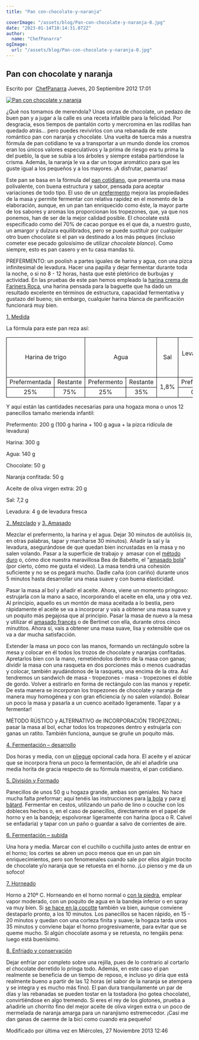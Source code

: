 ```yaml
---
title: "Pan con-chocolate-y-naranja"

coverImage: "/assets/blog/Pan-con-chocolate-y-naranja-0.jpg"
date: "2023-01-14T18:14:31.072Z"
author:
  name: "ChefPanarra"
ogImage:
  url: "/assets/blog/Pan-con-chocolate-y-naranja-0.jpg"
---
```


## Pan con chocolate y naranja

Escrito por  [ChefPanarra](/web/20190222190752/http://www.panarras.com/index.php/home/recetas/panes-enriquecidos/itemlist/user/56-chefpanarra) Jueves, 20 Septiembre 2012 17:01

[![Pan con chocolate y naranja](https://web.archive.org/web/20190222190752im_/http://www.panarras.com/media/k2/items/cache/d6086de322f98f66cc694f32ea284557_L.jpg)](/web/20190222190752/http://www.panarras.com/media/k2/items/cache/d6086de322f98f66cc694f32ea284557_XL.jpg "Clic para vista previa de la imagen")

¿Qué nos tomamos de merendola? Unas onzas de chocolate, un pedazo de buen pan y a jugar a la calle es una receta infalible para la felicidad. Por desgracia, esos tiempos de pantalón corto y mercromina en las rodillas han quedado atrás... pero puedes revivirlos con una rebanada de este romántico pan con naranja y chocolate. Una vuelta de tuerca más a nuestra fórmula de pan cotidiano te va a transportar a un mundo donde los cromos eran los únicos valores especulativos y la prima de riesgo era tu prima la del pueblo, la que se subía a los árboles y siempre estaba partiéndose la crisma. Además, la naranja le va a dar un toque aromático para que les guste igual a los pequeños y a los mayores. ¡A disfrutar, panarras!

Este pan se basa en la fórmula del [pan cotidiano](/web/20190222190752/http://www.panarras.com/index.php/home/recetas/panes-con-prefermento/item/54-el-pan-cotidiano), que presenta una masa polivalente, con buena estructura y sabor, pensada para aceptar variaciones de todo tipo. El uso de un [prefermento](/web/20190222190752/http://www.panarras.com/index.php/tecnica/prefermentos/item/38-prefermentos) mejora las propiedades de la masa y permite fermentar con relativa rapidez en el momento de la elaboración, aunque, en un pan tan enriquecido como éste, la mayor parte de los sabores y aromas los proporcionan los tropezones, que, ya que nos ponemos, han de ser de la mejor calidad posible. El chocolate está especificado como del 70% de cacao porque es el que da, a nuestro gusto, un amargor y dulzura equilibrados, pero se puede sustituir por cualquier otro buen chocolate si el pan va destinado a los más peques (incluso cometer ese pecado golosísimo de utilizar _chocolate blanco_). Como siempre, esto es pan casero y en tu casa mandas tú.

PREFERMENTO: un poolish a partes iguales de harina y agua, con una pizca infinitesimal de levadura. Hacer una papilla y dejar fermentar durante toda la noche, o si no 8 - 12 horas, hasta que esté pletórico de burbujas y actividad. En las pruebas de este pan hemos empleado la [harina crema de Fariners Roca](https://web.archive.org/web/20190222190752/http://rocafariners.blogspot.com.es/2011/12/farina-pa-de-crema.html), una harina pensada para la baguette que ha dado un resultado excelente en términos de estructura, capacidad fermentativa y gustazo del bueno; sin embargo, cualquier harina blanca de panificación funcionará muy bien.

[1\. Medida](/web/20190222190752/http://www.panarras.com/index.php/tecnica/las-fases-del-pan/medida)

La fórmula para este pan reza así:

<table border="0" frame="VOID" rules="NONE" cellspacing="0"><colgroup><col width="100"><col width="86"><col width="86"><col width="86"><col width="86"><col width="85"><col width="106"><col width="106"><col width="114"><col width="86"></colgroup><tbody><tr><td style="border: 1px solid #000000;" colspan="2" align="CENTER" valign="MIDDLE" width="185" height="50">Harina de trigo</td><td style="border: 1px solid #000000;" colspan="2" align="CENTER" valign="MIDDLE" width="171">Agua</td><td style="border: 1px solid #000000;" align="CENTER" valign="MIDDLE" width="86">Sal</td><td style="border: 1px solid #000000;" colspan="2" align="CENTER" valign="MIDDLE" width="191">Levadura de panadería fresca</td><td style="border: 1px solid #000000;" align="CENTER" valign="MIDDLE" width="106">Chocolate 70% cacao en trozos</td><td style="border: 1px solid #000000;" align="CENTER" valign="MIDDLE" width="114">Trozos de naranja confitada</td><td style="border: 1px solid #000000;" align="CENTER" valign="MIDDLE" width="86">Aceite de oliva virgen extra</td></tr><tr><td style="border: 1px solid #000000;" align="CENTER" valign="MIDDLE" height="18">Prefermentada</td><td style="border: 1px solid #000000;" align="CENTER" valign="MIDDLE">Restante</td><td style="border: 1px solid #000000;" align="CENTER" valign="MIDDLE">Prefermento</td><td style="border: 1px solid #000000;" align="CENTER" valign="MIDDLE">Restante</td><td style="border: 1px solid #000000;" rowspan="2" align="CENTER" valign="MIDDLE">1,8%</td><td style="border: 1px solid #000000;" align="CENTER" valign="MIDDLE">Prefermento</td><td style="border: 1px solid #000000;" align="CENTER" valign="MIDDLE">Restante</td><td style="border: 1px solid #000000;" rowspan="2" align="CENTER" valign="MIDDLE">12,5%</td><td style="border: 1px solid #000000;" rowspan="2" align="CENTER" valign="MIDDLE">12,5%</td><td style="border: 1px solid #000000;" rowspan="2" align="CENTER" valign="MIDDLE">5%</td></tr><tr><td style="border: 1px solid #000000;" align="CENTER" valign="MIDDLE" height="17">25%</td><td style="border: 1px solid #000000;" align="CENTER" valign="MIDDLE">75%</td><td style="border: 1px solid #000000;" align="CENTER" valign="MIDDLE">25%</td><td style="border: 1px solid #000000;" align="CENTER" valign="MIDDLE">35%</td><td style="border: 1px solid #000000;" align="CENTER" valign="MIDDLE">0,2%</td><td style="border: 1px solid #000000;" align="CENTER" valign="MIDDLE">1%</td></tr></tbody></table>

Y aquí están las cantidades necesarias para una hogaza mona o unos 12 panecillos tamaño merienda infantil:

Prefermento: 200 g (100 g harina + 100 g agua + la pizca ridícula de levadura)

Harina: 300 g

Agua: 140 g

Chocolate: 50 g

Naranja confitada: 50 g

Aceite de oliva virgen extra: 20 g

Sal: 7,2 g

Levadura: 4 g de levadura fresca

[2\. Mezclado](/web/20190222190752/http://www.panarras.com/index.php/tecnica/las-fases-del-pan/mezclado) y [3\. Amasado](/web/20190222190752/http://www.panarras.com/index.php/tecnica/las-fases-del-pan/amasado)

Mezclar el prefermento, la harina y el agua. Dejar 30 minutos de autólisis (o, en otras palabras, tapar y marcharse 30 minutos). Añadir la sal y la levadura, asegurándose de que quedan bien incrustadas en la masa y no salen volando. Pasar a la superficie de trabajo y  amasar con el [método duro](/web/20190222190752/http://www.panarras.com/index.php/tecnica/tecnicas-de-amasado/duro-lepard-y-bertinet) o, cómo dice nuestra maravillosa Bea de Babette, el "[amasado bola](https://web.archive.org/web/20190222190752/http://vimeo.com/49020197)" (por cierto, cómo me gusta el video). La masa tendrá una cohesión suficiente y no se os pegará mucho. Dadle caña (con cariño) durante unos 5 minutos hasta desarrollar una masa suave y con buena elasticidad.

Pasar la masa al bol y añadir el aceite. Ahora, viene un momento pringoso: estrujarla con la mano a saco, incorporando el aceite en ella, una y otra vez. Al principio, aquello es un montón de masa aceitada a lo bestia, pero rápidamente el aceite se va a incorporar y vais a obtener una masa suave y un poquito más pegajosa que al principio. Pasar la masa de nuevo a la mesa y utilizar el [amasado francés](/web/20190222190752/http://www.panarras.com/index.php/tecnica/tecnicas-de-amasado/duro-lepard-y-bertinet) o de Bertinet con ella, durante otros cinco minutitos. Ahora sí, vais a obtener una masa suave, lisa y extensible que os va a dar mucha satisfacción.

Extender la masa un poco con las manos, formando un rectángulo sobre la mesa y colocar en él todos los trozos de chocolate y naranjas confitadas. Apretarlos bien con la mano, remetiéndolos dentro de la masa con ganas; dividir la masa con una rasqueta en dos porciones más o menos cuadradas y colocar, también ayudándonos de la rasqueta, una encima de la otra. Así tendremos un sandwich de masa - tropezones - masa - tropezones el doble de gordo. Volver a estirarlo en forma de rectángulo con las manos y repetir. De esta manera se incorporan los tropezones de chocolate y naranja de manera muy homogénea y con gran eficiencia (y no salen volando). Bolear un poco la masa y pasarla a un cuenco aceitado ligeramente. Tapar y a fermentar!

MÉTODO RÚSTICO y ALTERNATIVO de INCORPORACIÓN TROPEZONIL: pasar la masa al bol, echar todos los tropezones dentro y estrujarla con ganas un ratito. También funciona, aunque se gruñe un poquito más.

[4\. Fermentación – desarrollo](/web/20190222190752/http://www.panarras.com/index.php/tecnica/las-fases-del-pan/fermentacion-desarrollo)

Dos horas y media, con un [pliegue](/web/20190222190752/http://www.panarras.com/index.php/tecnica/tecnicas-de-amasado/plegados) opcional cada hora. El aceite y el azúcar que se incorpora frena un poco la fermentación, de ahí el añadirle una media horita de gracia respecto de su fórmula maestra, el pan cotidiano.

[5\. División y Formado](/web/20190222190752/http://www.panarras.com/index.php/tecnica/las-fases-del-pan/formado)

Panecillos de unos 50 g u hogaza grande, ambas son geniales. No hace mucha falta preformar; aquí tenéis las instrucciones para [la bola](/web/20190222190752/http://www.panarras.com/index.php/tecnica/tecnicas-de-formado/formar-una-bola) y para [el bâtard](/web/20190222190752/http://www.panarras.com/index.php/tecnica/tecnicas-de-formado/formar-un-batard). Fermentar en cestos, utilizando un paño de lino o couche con los dobleces hechos o, en el caso de panecillos, directamente en el papel de horno y en la bandeja; espolvorear ligeramente con harina (poca o R. Calvel se enfadaría) y tapar con un paño o guardar a salvo de corrientes de aire.

[6\. Fermentación – subida](/web/20190222190752/http://www.panarras.com/index.php/tecnica/las-fases-del-pan/fermentacion-subida)

Una hora y media. Marcar con el cuchillo o cuchilla justo antes de entrar en el horno; los cortes se abren un poco menos que en un pan sin enriquecimientos, pero son fenomenales cuando sale por ellos algún trocito de chocolate y/o naranja que se retuesta en el horno. ¡Lo pienso y me da un sofoco!

[7\. Horneado](/web/20190222190752/http://www.panarras.com/index.php/tecnica/las-fases-del-pan/horneado)

Horno a 210º C. Horneando en el horno normal o [con la piedra](/web/20190222190752/http://www.panarras.com/index.php/tecnica/tecnicas-de-horneado/horneado-con-piedra), emplear vapor moderado, con un poquito de agua en la bandeja inferior o en spray va muy bien. Si [se hace en la cocotte](/web/20190222190752/http://www.panarras.com/index.php/tecnica/tecnicas-de-horneado/horneado-con-cocotte) también va bien, aunque conviene destaparlo pronto, a los 10 minutos. Los panecillos se hacen rápido, en 15 - 20 minutos y quedan con una corteza finita y suave; la hogaza tarda unos 35 minutos y conviene bajar el horno progresivamente, para evitar que se queme mucho. Si algún chocolate asoma y se retuesta, no tengáis pena: luego está buenísimo.

[8\. Enfriado y conservación](/web/20190222190752/http://www.panarras.com/index.php/tecnica/las-fases-del-pan/enfriado-y-conservacion)

Dejar enfriar por completo sobre una rejilla, pues de lo contrario al cortarlo el chocolate derretido lo pringa todo. Además, en este caso el pan realmente se beneficia de un tiempo de reposo, e incluso yo diría que está realmente bueno a partir de las 12 horas (el sabor de la naranja se atempera y se integra y es mucho más fino). El pan dura tranquilamente un par de días y las rebanadas se pueden tostar en la tostadora (no gotea chocolate), convirtiéndose en algo tremendo. Si eres el rey de los glotones, prueba a añadirle un chorrito fino del mejor aceite de oliva virgen extra o un poco de mermelada de naranja amarga para un naranjismo estremecedor. ¡Casi me dan ganas de caerme de la bici como cuando era pequeño!

Modificado por última vez en Miércoles, 27 Noviembre 2013 12:46

